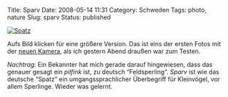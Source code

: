 Title: Sparv
Date: 2008-05-14 11:31
Category: Schweden
Tags: photo, nature
Slug: sparv
Status: published

[![Spatz](/pic/sparvigron_s.jpg "Spatz")](/pic/sparvigron_l.jpg)

Aufs Bild klicken für eine größere Version. Das ist eins der ersten
Fotos mit der [neuen
Kamera](http://www.fiket.de/2008/05/13/present-till-mig-sjaelv/), als
ich gestern Abend draußen war zum Testen.

*Nachtrag*: Ein Bekannter hat mich gerade darauf hingewiesen, dass das
genauer gesagt ein *pilfink* ist, zu deutsch “Feldsperling”. *Sparv* ist
wie das deutsche “Spatz” ein umgangssprachlicher Überbegriff für
Kleinvögel, vor allem Sperlinge. Wieder was gelernt.

